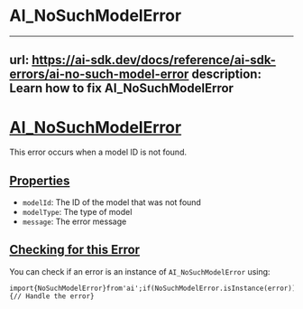 # AI_NoSuchModelError


---
url: https://ai-sdk.dev/docs/reference/ai-sdk-errors/ai-no-such-model-error
description: Learn how to fix AI_NoSuchModelError
---


# [AI\_NoSuchModelError](#ai_nosuchmodelerror)


This error occurs when a model ID is not found.


## [Properties](#properties)


-   `modelId`: The ID of the model that was not found
-   `modelType`: The type of model
-   `message`: The error message


## [Checking for this Error](#checking-for-this-error)


You can check if an error is an instance of `AI_NoSuchModelError` using:

```
import{NoSuchModelError}from'ai';if(NoSuchModelError.isInstance(error)){// Handle the error}
```
